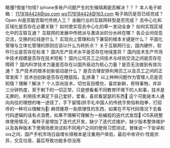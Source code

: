 略懂?借鉴?勿怪? 
iphone多账户问题产生的生殖隔离能否解决？？？ 
本人电子邮箱： 
1178184424@qq.com 
ws1178184424@163.com 
电子病历是否已经完成？ 
Open Ai是否能否取代传统人工？ 
金融行业的互联网转型是否完成？ 
去中心化和区域化是否存在必要关联？ 
如何使实现去中心化的牵一发动全身？ 
如何实现区域化中的互联互通？ 
互联网的发展中传统派与激进派的分水岭在哪？ 
各企业间信息交流，交换的红线是什么？ 
实现向上管理和向下兼容的根本关键是什么？ 
平面化管理与立体化管理的原则应该以什么为转折点？
关于互联网行业，国内硬件，软件行业是否存在标准？
国内生产技术水平是否存在地域差异？
国内技术生产市场中技术规模是否存在技术短板？
国内公司员工之间技术与经验交流之间是否存在障碍？
国内科学技术力量是否存在以国外驱动为核心力量？是否无法做到有效沟通？
生产技术的根本创新驱动是什么？
是否合理安排利用员工以及员工之间的正常发挥？
技术创创新是否存在瞎鼓捣，乱拼凑？
以上种种问题作为管理人员是否知情？理解？解决？
个人崇尚技术，切勿盲目模仿，喜欢新鲜，奇特事物，并非三分钟热度，至于剩下的一切正常，只是想看看不同教育环境下的人和事，技术是无罪的，利用技术满足下自己爱好，爱看，喜欢看瑟瑟的东西🙈
这个可能是本人通向向往的理想的唯一途径了，手下留情(拱手礼中国人的传统手势俗称抱拳，打招呼的一种可以理解为👋)
麻烦推荐一些原理性的东西，如果在不写代码情况下去看代码逻辑的话有点浪费，如果不理解可理解为一些编程的迭代式发现👋
iOS系统整体使用情况，看样子是增加了迭代式开发，缺少了迭代式维护，缺少版本整体维护以及各种版本下使用场景测试和不同用户之间的使用习惯测试，冒昧说一下安卓和ios之间，国产手机市场日益增长得根本是注重用户体验，最后中肯评价:性能优异，交互垃圾，最后导致功能多但没用
